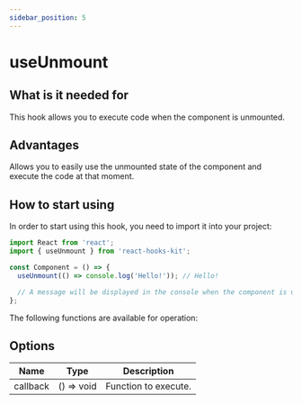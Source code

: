 ```yaml
---
sidebar_position: 5
---
```


# useUnmount

## What is it needed for

This hook allows you to execute code when the component is unmounted.

## Advantages

Allows you to easily use the unmounted state of the component and execute the code at that moment.

## How to start using

In order to start using this hook, you need to import it into your project:

```jsx
import React from 'react';
import { useUnmount } from 'react-hooks-kit';

const Component = () => {
  useUnmount(() => console.log('Hello!')); // Hello!

  // A message will be displayed in the console when the component is unmounted
};
```

The following functions are available for operation:

## Options

| Name | Type | Description |
| :---: | :---: | :---: |
| callback | () => void | Function to execute. |
